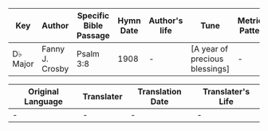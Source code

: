 Key | Author   | Specific Bible Passage     |Hymn Date |Author's life |Tune |Metrical Pattern   |Composer/Source
-- | --------- | ---------------------------|----------|--------------|-----|-------------------|-------------  
D♭ Major |Fanny J. Crosby |Psalm 3:8 |1908 |- |[A year of precious blessings] |- |I. Allan Sankey

Original Language | Translater | Translation Date   | Translater's Life  
----------------- | --------- | --------------------|-------------     
\- |- |- |-
